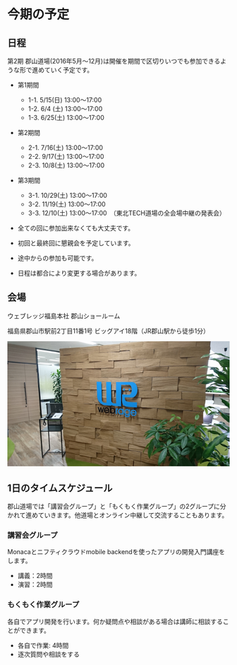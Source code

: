 # 今期の予定

## 日程

第2期 郡山道場(2016年5月〜12月)は開催を期間で区切りいつでも参加できるような形で進めていく予定です。

* 第1期間
  - 1-1. 5/15(日) 13:00〜17:00
  - 1-2. 6/4 (土) 13:00〜17:00
  - 1-3. 6/25(土) 13:00〜17:00

* 第2期間
  - 2-1. 7/16(土) 13:00〜17:00
  - 2-2. 9/17(土) 13:00〜17:00
  - 2-3. 10/8(土) 13:00〜17:00

* 第3期間
  - 3-1. 10/29(土) 13:00〜17:00
  - 3-2. 11/19(土) 13:00〜17:00
  - 3-3. 12/10(土) 13:00〜17:00　（東北TECH道場の全会場中継の発表会）

* 全ての回に参加出来なくても大丈夫です。
* 初回と最終回に懇親会を予定しています。
* 途中からの参加も可能です。
* 日程は都合により変更する場合があります。

## 会場

ウェブレッジ福島本社 郡山ショールーム

福島県郡山市駅前2丁目11番1号 ビッグアイ18階（JR郡山駅から徒歩1分）

![ウェブレッジ福島本社郡山ショールーム玄関](FB_IMG_1456036309767.png)

## 1日のタイムスケジュール

郡山道場では「講習会グループ」と「もくもく作業グループ」の2グループに分かれて進めていきます。他道場とオンライン中継して交流することもあります。

### 講習会グループ
Monacaとニフティクラウドmobile backendを使ったアプリの開発入門講座をします。

* 講義：2時間
* 演習：2時間

### もくもく作業グループ 

各自でアプリ開発を行います。何か疑問点や相談がある場合は講師に相談することができます。

* 各自で作業: 4時間
* 逐次質問や相談をする
